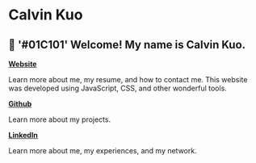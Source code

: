 # Calvin Kuo
## 🏡 '#01C101' Welcome! My name is Calvin Kuo.

[**Website**](https://calvin-kuo.github.io/calvinkuo/)

Learn more about me, my resume, and how to contact me. This website was developed using JavaScript, CSS, and other wonderful tools.

[**Github**](https://github.com/calvin-kuo)

Learn more about my projects.

[**LinkedIn**](https://www.linkedin.com/in/calvin-y-kuo/)

Learn more about me, my experiences, and my network.
